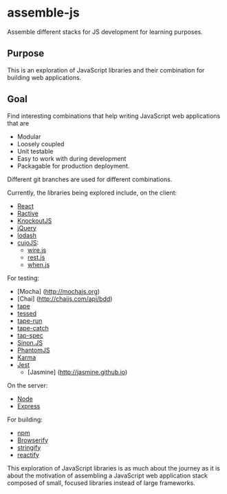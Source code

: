 # assemble-js
Assemble different stacks for JS development for learning purposes.

## Purpose

This is an exploration of JavaScript libraries and their combination for building web applications.

## Goal

Find interesting combinations that help writing JavaScript web applications that are

* Modular
* Loosely coupled
* Unit testable
* Easy to work with during development
* Packagable for production deployment.

Different git branches are used for different combinations.

Currently, the libraries being explored include, on the client:

* [React](https://facebook.github.io/react)
* [Ractive](http://ractivejs.org)
* [KnockoutJS](http://knockoutjs.com)
* [jQuery](http://jquery.com)
* [lodash](http://lodash.com)
* [cujoJS](http://cujojs.com):
    * [wire.js](https://github.com/cujojs/wire)
    * [rest.js](https://github.com/cujojs/rest)
    * [when.js](https://github.com/cujojs/when)

For testing:

* [Mocha] (http://mochajs.org)
* [Chai] (http://chaijs.com/api/bdd)
* [tape](https://github.com/substack/tape)
* [tessed](https://github.com/scottcorgan/tessed)
* [tape-run](https://github.com/juliangruber/tape-run)
* [tape-catch](https://github.com/michaelrhodes/tape-catch)
* [tap-spec](https://github.com/scottcorgan/tap-spec)
* [Sinon.JS](http://sinonjs.org)
* [PhantomJS](http://phantomjs.org)
* [Karma](http://karma-runner.github.io)
* [Jest](https://facebook.github.io/jest)
    * [Jasmine] (http://jasmine.github.io)

On the server:

* [Node](https://nodejs.org)
* [Express](http://expressjs.com)

For building:

* [npm](https://www.npmjs.com/)
* [Browserify](http://browserify.org)
* [stringify](http://johnpostlethwait.github.io/stringify)
* [reactify](https://github.com/andreypopp/reactify)

This exploration of JavaScript libraries is as much about the journey as it is about the motivation of assembling a JavaScript web application stack composed of small, focused libraries instead of large frameworks.

